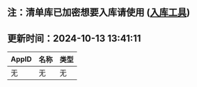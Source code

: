 ## 注：清单库已加密想要入库请使用 ([入库工具](https://github.com/BlankTMing/ManifestAutoUpdate/releases))

## 更新时间：2024-10-13 13:41:11
| AppID | 名称 | 类型  |
| :-------------------- | :----------------------------- | :----------- |
| 无 | 无 | 无 |
